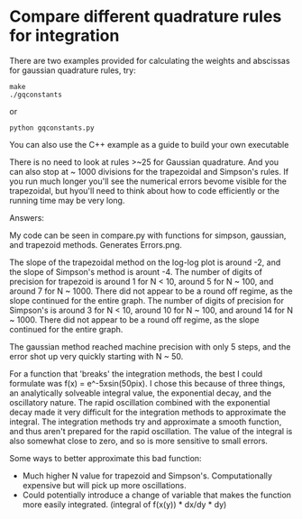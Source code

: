 # Compare different quadrature rules for integration

There are two examples provided for calculating the weights and abscissas for gaussian quadrature rules, try:

```
make
./gqconstants
```

or

```
python gqconstants.py
```

You can also use the C++ example as a guide to build your own executable

There is no need to look at rules >~25 for Gaussian quadrature.  And you can also stop at ~ 1000 divisions for the trapezoidal and Simpson's rules.  If you run much longer you'll see the numerical errors bevome visible for the trapezoidal, but hyou'll need to think about how to code efficiently or the running time may be very long.

Answers: 

My code can be seen in compare.py with functions for simpson, gaussian, and trapezoid methods. Generates Errors.png. 

The slope of the trapezoidal method on the log-log plot is around -2, and the slope of Simpson's method is arount -4. 
The number of digits of precision for trapezoid is around 1 for N < 10, around 5 for N ~ 100, and around 7 for N ~ 1000. There did not appear to be a round off regime, as the slope continued for the entire graph. 
The number of digits of precision for Simpson's is around 3 for N < 10, around 10 for N ~ 100, and around 14 for N ~ 1000. There did not appear to be a round off regime, as the slope continued for the entire graph. 

The gaussian method reached machine precision with only 5 steps, and the error shot up very quickly starting with N ~ 50. 

For a function that 'breaks' the integration methods, the best I could formulate was f(x) = e^-5xsin(50pix). I chose this because of three things, an analytically solveable integral value, the exponential decay, and the oscillatory nature.
The rapid oscillation combined with the exponential decay made it very difficult for the integration methods to approximate the integral. The integration methods try and approximate a smooth function, and thus aren't prepared for the rapid oscillation.
The value of the integral is also somewhat close to zero, and so is more sensitive to small errors. 

Some ways to better approximate this bad function: 
 - Much higher N value for trapezoid and Simpson's. Computationally expensive but will pick up more oscillations. 
 - Could potentially introduce a change of variable that makes the function more easily integrated. (integral of f(x(y)) * dx/dy * dy)